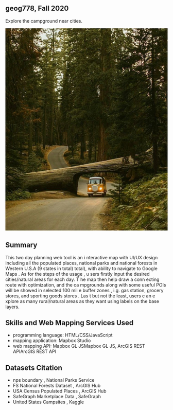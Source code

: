 ## geog778, Fall 2020
Explore the campground near cities.  

![Alt text](/img/cover.jpg "Entry")

## Summary  
This two day planning web tool is an i nteractive map with UI/UX design including all the populated places, national parks and national forests in Western U.S.A (9 states in total) total), with ability to navigate to Google Maps . As for the steps of the usage , u sers firstly input the desired cities/natural areas for each day. T he map then help draw a conn ecting route with optimization, and the ca mpgrounds along with some useful POIs will be showed in selected 100 mil e buffer zones , i.g. gas station, grocery stores, and sporting goods stores . Las t but not the least, users c an e xplore as many rural/natural areas as they want using labels on the base layers.  

## Skills and Web Mapping Services Used  
- programming language: HTML/CSS/JavaScript  
- mapping application: Mapbox Studio  
- web mapping API: Mapbox GL JSMapbox GL JS, ArcGIS REST APIArcGIS REST API  

## Datasets Citation
- nps boundary , National Parks Service  
- FS National Forests Dataset , ArcGIS Hub  
- USA Census Populated Places , ArcGIS Hub  
- SafeGraph Marketplace Data , SafeGraph  
- United States Campsites , Kaggle  

